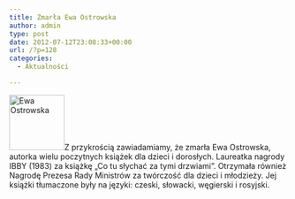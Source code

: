 ```yaml
---
title: Zmarła Ewa Ostrowska
author: admin
type: post
date: 2012-07-12T23:08:33+00:00
url: /?p=128
categories:
  - Aktualności

---
```


  <a href="http://www.ibby.pl/wp-content/uploads/2013/02/ewaostrowska.jpg" rel="lightbox[128]"><img class="alignleft size-thumbnail wp-image-129" alt="Ewa Ostrowska" src="http://www.ibby.pl/wp-content/uploads/2013/02/ewaostrowska-100x100.jpg" width="100" height="100" srcset="http://www.ibby.pl/wp-content/uploads/2013/02/ewaostrowska-100x100.jpg 100w, http://www.ibby.pl/wp-content/uploads/2013/02/ewaostrowska-200x200.jpg 200w, http://www.ibby.pl/wp-content/uploads/2013/02/ewaostrowska.jpg 500w" sizes="(max-width: 100px) 100vw, 100px" /></a>Z przykrością zawiadamiamy, że zmarła Ewa Ostrowska, autorka wielu poczytnych książek dla dzieci i dorosłych. Laureatka nagrody IBBY (1983) za książkę &#8222;Co tu słychać za tymi drzwiami&#8221;. Otrzymała również Nagrodę Prezesa Rady Ministrów za twórczość dla dzieci i młodzieży. Jej książki tłumaczone były na języki: czeski, słowacki, węgierski i rosyjski.
